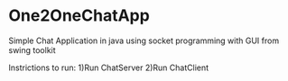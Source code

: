 # One2OneChatApp
Simple Chat Application in java using socket programming with GUI from swing toolkit

Instrictions to run:
  1)Run ChatServer
  2)Run ChatClient
